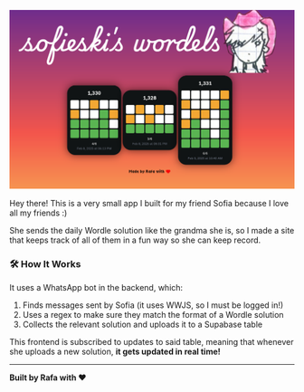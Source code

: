 
![demo](./github/sofieski-wordels.png)

Hey there! This is a very small app I built for my friend Sofia because I love all my friends :)

She sends the daily Wordle solution like the grandma she is, so I made a site that keeps track of all of them in a fun way so she can keep record.

###  🛠️ How It Works 

It uses a WhatsApp bot in the backend, which:

1. Finds messages sent by Sofia (it uses WWJS, so I must be logged in!)
2. Uses a regex to make sure they match the format of a Wordle solution
3. Collects the relevant solution and uploads it to a Supabase table

This frontend is subscribed to updates to said table, meaning that whenever she uploads a new solution, **it gets updated in real time!**

---

**Built by Rafa with ❤️**

